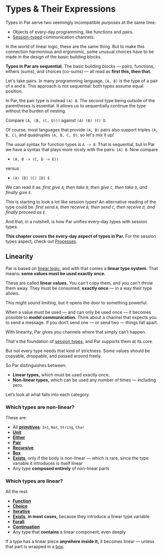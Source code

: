 # Types & Their Expressions

Types in Par serve two seemingly incompatible purposes at the same time:

- Objects of every-day programming, like functions and pairs.
- [Session-typed](https://en.wikipedia.org/wiki/Session_type) communication channels.

In the world of linear logic, these are the same thing. But to make this
connection harmonious and ergonomic, some unusual choices have to be made in the design of
the basic building blocks.

**Types in Par are sequential.** The basic building blocks — pairs, functions, eithers (sums),
and choices (co-sums) — all read as **first this, then that.**

Let's take pairs. In many programming language, `(A, B)` is the type of a pair of `A` and `B`.
This approach is not sequential: both types assume equal position.

In Par, the pair type is instead `(A) B`. The second type being outside of the parentheses is
essential. It allows us to sequentially continue the type without the burden of nesting.

Compare `(A, (B, (C, D)))` against `(A) (B) (C) D`.

Of course, most languages that provide `(A, B)` pairs also support triples `(A, B, C)`, and
quadruples `(A, B, C, D)`, so let's mix it up!

The usual syntax for function types is `A -> B`. That is sequential, but in Par we have a syntax
that plays more nicely with the pairs: `[A] B`. Now compare

- `(A, B -> (C, D -> E))`

versus

- `(A) [B] (C) [D] E`

We can read it as: _first give `A`, then take `B`, then give `C`, then take `D`, and finally give `E`._

This is starting to look a lot like session types! An alternative reading of the type could be:
_first send `A`, then receive `B`, then send `C`, then receive `D`, and finally proceed as `E`._

And that, in a nutshell, is how Par unifies every-day types with session types.

**This chapter covers the every-day aspect of types in Par.** For the session types aspect, check
out [Processes](./processes.md).

## Linearity

Par is based on [linear logic](https://en.wikipedia.org/wiki/Linear_logic), and with that comes a
**linear type system.** That means: **some values must be used exactly once.**

These are called **linear values.** You can't copy them, and you can't throw them away.
They must be consumed, **exactly once** — in a way their type allows.

This might sound limiting, but it opens the door to something powerful.

When a value must be used — and can only be used once — it becomes possible to **model communication.**
Think about a channel that expects you to send a message. If you don’t send one — or send
two — things fall apart.

With linearity, Par gives you channels where that simply can’t happen.

That's the foundation of [session types](https://en.wikipedia.org/wiki/Session_type),
and Par supports them at its core.

But not every type needs that kind of strictness. Some values should be copyable, droppable,
and passed around freely.

So Par distinguishes between:

- **Linear types,** which must be used exactly once.
- **Non-linear types,** which can be used any number of times — including zero.

Let’s look at what falls into each category.

### Which types are non-linear?

These are:

- All [**primitives**](./structure/strings_and_numbers.md): `Int`, `Nat`, `String`, `Char`
- [**Unit**](./types/unit.md)
- [**Either**](./types/either.md)
- [**Pair**](./types/pair.md)
- [**Recursive**](./types/recursive.md)
- [**Box**](./types/box.md)
- [**Exists**](./types/exists.md), only if the body is non-linear — which is rare, since the
  type variable it introduces is itself linear
- Any type **composed entirely** of non-linear parts

### Which types are linear?

All the rest:

- [**Function**](./types/function.md)
- [**Choice**](./types/choice.md)
- [**Iterative**](./types/iterative.md)
- [**Exists**](./types/exists.md), **in most cases,** because they introduce a linear type variable
- [**Forall**](./types/forall.md)
- [**Continuation**](./types/continuation.md)
- Any type that **contains** a linear component, even deeply

If a type has a linear piece **anywhere inside it,** it becomes linear — unless that part is
wrapped in a [box](./types/box.md).
